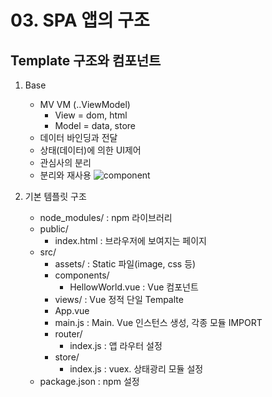 # 03. SPA 앱의 구조

## Template 구조와 컴포넌트

1. Base
    - MV VM (..ViewModel)
        * View = dom, html
        * Model = data, store
    - 데이터 바인딩과 전달
    - 상태(데이터)에 의한 UI제어
    - 관심사의 분리
    - 분리와 재사용
      ![component](https://s3.ap-northeast-2.amazonaws.com/grepp-cloudfront/programmers_imgs/learn/course4672/component.png)

2. 기본 템플릿 구조
    - node_modules/ : npm 라이브러리
    - public/
        * index.html : 브라우저에 보여지는 페이지
    - src/
        * assets/ : Static 파일(image, css 등)
        * components/
            * HellowWorld.vue : Vue 컴포넌트
        * views/ : Vue 정적 단일 Tempalte
        * App.vue
        * main.js : Main. Vue 인스턴스 생성, 각종 모듈 IMPORT
        * router/
            * index.js : 앱 라우터 설정
        * store/
            * index.js : vuex. 상태광리 모듈 설정
    - package.json : npm 설정


